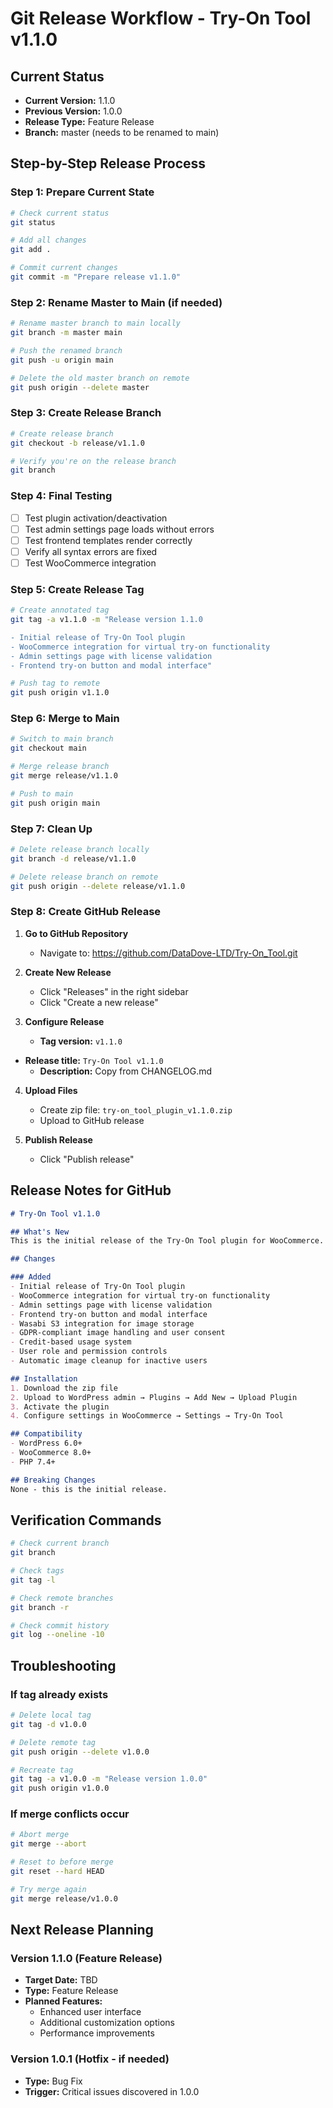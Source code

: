 # Git Release Workflow - Try-On Tool v1.1.0

## Current Status
- **Current Version:** 1.1.0
- **Previous Version:** 1.0.0
- **Release Type:** Feature Release
- **Branch:** master (needs to be renamed to main)

## Step-by-Step Release Process

### Step 1: Prepare Current State
```bash
# Check current status
git status

# Add all changes
git add .

# Commit current changes
git commit -m "Prepare release v1.1.0"
```

### Step 2: Rename Master to Main (if needed)
```bash
# Rename master branch to main locally
git branch -m master main

# Push the renamed branch
git push -u origin main

# Delete the old master branch on remote
git push origin --delete master
```

### Step 3: Create Release Branch
```bash
# Create release branch
git checkout -b release/v1.1.0

# Verify you're on the release branch
git branch
```

### Step 4: Final Testing
- [ ] Test plugin activation/deactivation
- [ ] Test admin settings page loads without errors
- [ ] Test frontend templates render correctly
- [ ] Verify all syntax errors are fixed
- [ ] Test WooCommerce integration

### Step 5: Create Release Tag
```bash
# Create annotated tag
git tag -a v1.1.0 -m "Release version 1.1.0

- Initial release of Try-On Tool plugin
- WooCommerce integration for virtual try-on functionality
- Admin settings page with license validation
- Frontend try-on button and modal interface"

# Push tag to remote
git push origin v1.1.0
```

### Step 6: Merge to Main
```bash
# Switch to main branch
git checkout main

# Merge release branch
git merge release/v1.1.0

# Push to main
git push origin main
```

### Step 7: Clean Up
```bash
# Delete release branch locally
git branch -d release/v1.1.0

# Delete release branch on remote
git push origin --delete release/v1.1.0
```

### Step 8: Create GitHub Release

1. **Go to GitHub Repository**
   - Navigate to: https://github.com/DataDove-LTD/Try-On_Tool.git

2. **Create New Release**
   - Click "Releases" in the right sidebar
   - Click "Create a new release"

3. **Configure Release**
   - **Tag version:** `v1.1.0`
- **Release title:** `Try-On Tool v1.1.0`
   - **Description:** Copy from CHANGELOG.md

4. **Upload Files**
   - Create zip file: `try-on_tool_plugin_v1.1.0.zip`
   - Upload to GitHub release

5. **Publish Release**
   - Click "Publish release"

## Release Notes for GitHub

```markdown
# Try-On Tool v1.1.0

## What's New
This is the initial release of the Try-On Tool plugin for WooCommerce.

## Changes

### Added
- Initial release of Try-On Tool plugin
- WooCommerce integration for virtual try-on functionality
- Admin settings page with license validation
- Frontend try-on button and modal interface
- Wasabi S3 integration for image storage
- GDPR-compliant image handling and user consent
- Credit-based usage system
- User role and permission controls
- Automatic image cleanup for inactive users

## Installation
1. Download the zip file
2. Upload to WordPress admin → Plugins → Add New → Upload Plugin
3. Activate the plugin
4. Configure settings in WooCommerce → Settings → Try-On Tool

## Compatibility
- WordPress 6.0+
- WooCommerce 8.0+
- PHP 7.4+

## Breaking Changes
None - this is the initial release.
```

## Verification Commands

```bash
# Check current branch
git branch

# Check tags
git tag -l

# Check remote branches
git branch -r

# Check commit history
git log --oneline -10
```

## Troubleshooting

### If tag already exists
```bash
# Delete local tag
git tag -d v1.0.0

# Delete remote tag
git push origin --delete v1.0.0

# Recreate tag
git tag -a v1.0.0 -m "Release version 1.0.0"
git push origin v1.0.0
```

### If merge conflicts occur
```bash
# Abort merge
git merge --abort

# Reset to before merge
git reset --hard HEAD

# Try merge again
git merge release/v1.0.0
```

## Next Release Planning

### Version 1.1.0 (Feature Release)
- **Target Date:** TBD
- **Type:** Feature Release
- **Planned Features:**
  - Enhanced user interface
  - Additional customization options
  - Performance improvements

### Version 1.0.1 (Hotfix - if needed)
- **Type:** Bug Fix
- **Trigger:** Critical issues discovered in 1.0.0 